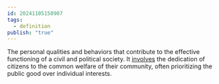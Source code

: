 ```yaml
---
id: 20241105150907
tags:
  - definition
publish: "true"
---
```

The personal qualities and behaviors that contribute to the effective functioning of a civil and political society. It [involves](https://www.britannica.com/topic/civic-virtue) the dedication of citizens to the common welfare of their community, often prioritizing the public good over individual interests.